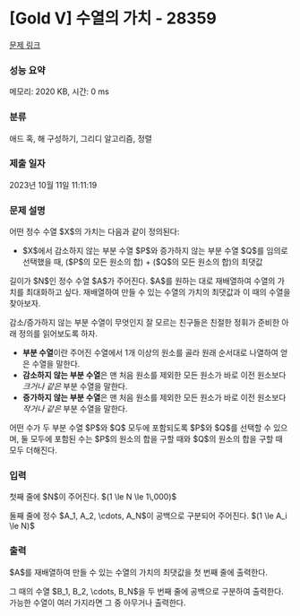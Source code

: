 # [Gold V] 수열의 가치 - 28359 

[문제 링크](https://www.acmicpc.net/problem/28359) 

### 성능 요약

메모리: 2020 KB, 시간: 0 ms

### 분류

애드 혹, 해 구성하기, 그리디 알고리즘, 정렬

### 제출 일자

2023년 10월 11일 11:11:19

### 문제 설명

<p>어떤 정수 수열 $X$의 가치는 다음과 같이 정의된다:</p>

<ul>
	<li>$X$에서 감소하지 않는 부분 수열 $P$와 증가하지 않는 부분 수열 $Q$를 임의로 선택했을 때, ($P$의 모든 원소의 합) + ($Q$의 모든 원소의 합)의 최댓값</li>
</ul>

<p>길이가 $N$인 정수 수열 $A$가 주어진다. $A$를 원하는 대로 재배열하여 수열의 가치를 최대화하고 싶다. 재배열하여 만들 수 있는 수열의 가치의 최댓값과 이 때의 수열을 찾아보자.</p>

<p>감소/증가하지 않는 부분 수열이 무엇인지 잘 모르는 친구들은 친절한 정휘가 준비한 아래 정의를 읽어보도록 하자.</p>

<ul>
	<li><strong>부분 수열</strong>이란 주어진 수열에서 1개 이상의 원소를 골라 원래 순서대로 나열하여 얻은 수열을 말한다.</li>
	<li><strong>감소하지 않는 부분 수열</strong>은 맨 처음 원소를 제외한 모든 원소가 바로 이전 원소보다 <em>크거나 같은</em> 부분 수열을 말한다.</li>
	<li><strong>증가하지 않는 부분 수열</strong>은 맨 처음 원소를 제외한 모든 원소가 바로 이전 원소보다 <em>작거나 같은</em> 부분 수열을 말한다.</li>
</ul>

<p>어떤 수가 두 부분 수열 $P$와 $Q$ 모두에 포함되도록 $P$와 $Q$를 선택할 수 있으며, 둘 모두에 포함된 수는 $P$의 원소의 합을 구할 때와 $Q$의 원소의 합을 구할 때 모두 더해진다.</p>

### 입력 

 <p>첫째 줄에 $N$이 주어진다. $(1 \le N \le 1\,000)$</p>

<p>둘째 줄에 정수 $A_1, A_2, \cdots, A_N$이 공백으로 구분되어 주어진다. $(1 \le A_i \le N)$</p>

### 출력 

 <p>$A$를 재배열하여 만들 수 있는 수열의 가치의 최댓값을 첫 번째 줄에 출력한다.</p>

<p>그 때의 수열 $B_1, B_2, \cdots, B_N$을 두 번째 줄에 공백으로 구분하여 출력한다. 가능한 수열이 여러 가지라면 그 중 아무거나 출력한다.</p>

